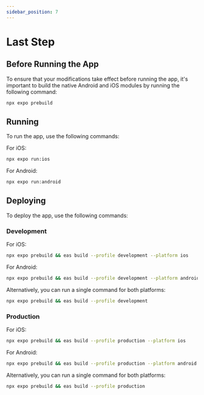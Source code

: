 ```yaml
---
sidebar_position: 7
---
```


# Last Step

## Before Running the App

To ensure that your modifications take effect before running the app, it's important to build the native Android and iOS modules by running the following command:

```bash
npx expo prebuild
```

## Running

To run the app, use the following commands:

For iOS:

```bash
npx expo run:ios
```

For Android:

```bash
npx expo run:android
```

## Deploying

To deploy the app, use the following commands:

### Development

For iOS:

```bash
npx expo prebuild && eas build --profile development --platform ios
```

For Android:

```bash
npx expo prebuild && eas build --profile development --platform android
```

Alternatively, you can run a single command for both platforms:

```bash
npx expo prebuild && eas build --profile development
```

### Production

For iOS:

```bash
npx expo prebuild && eas build --profile production --platform ios
```

For Android:

```bash
npx expo prebuild && eas build --profile production --platform android
```

Alternatively, you can run a single command for both platforms:

```bash
npx expo prebuild && eas build --profile production
```
